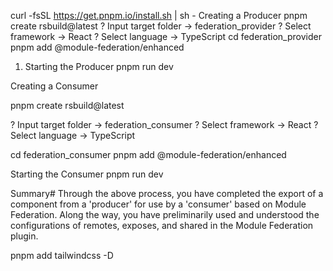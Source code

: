 
curl -fsSL https://get.pnpm.io/install.sh | sh -
Creating a Producer
pnpm create rsbuild@latest
? Input target folder -> federation_provider
? Select framework -> React
? Select language -> TypeScript
cd federation_provider
pnpm add @module-federation/enhanced
1. Starting the Producer
pnpm run dev

Creating a Consumer

pnpm create rsbuild@latest

? Input target folder -> federation_consumer
? Select framework -> React
? Select language -> TypeScript

cd federation_consumer
pnpm add @module-federation/enhanced

Starting the Consumer
pnpm run dev

Summary#
Through the above process, you have completed the export of a component from a 'producer' for use by a 'consumer' based on Module Federation. Along the way, you have preliminarily used and understood the configurations of remotes, exposes, and shared in the Module Federation plugin.


pnpm add tailwindcss -D


